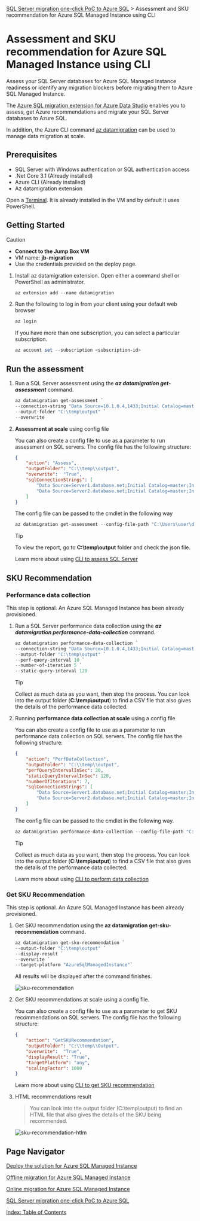 [SQL Server migration one-click PoC to Azure SQL](../../README.md) > Assessment and SKU recommendation for Azure SQL Managed Instance using CLI

# Assessment and SKU recommendation for Azure SQL Managed Instance using CLI

Assess your SQL Server databases for Azure SQL Managed Instance readiness or identify any migration blockers before migrating them to Azure SQL Managed Instance.

The [Azure SQL migration extension for Azure Data Studio](https://learn.microsoft.com/en-us/sql/azure-data-studio/extensions/azure-sql-migration-extension?view=sql-server-ver16) enables you to assess, get Azure recommendations and migrate your SQL Server databases to Azure SQL.

In addition, the Azure CLI command [az datamigration](https://learn.microsoft.com/en-us/cli/azure/datamigration?view=azure-cli-latest) can be used to manage data migration at scale.

## Prerequisites

- SQL Server with Windows authentication or SQL authentication access
- .Net Core 3.1 (Already installed)
- Azure CLI (Already installed)
- Az datamigration extension

Open a [Terminal](https://apps.microsoft.com/store/detail/windows-terminal/9N0DX20HK701?hl=en-us&gl=us). It is already installed in the VM and by default it uses PowerShell.

## Getting Started

> [!CAUTION]
>
> - **Connect to the Jump Box VM**
> - VM name: **jb-migration**
> - Use the credentials provided on the deploy page.

1. Install az datamigration extension. Open either a command shell or PowerShell as administrator.

    ```powershell
    az extension add --name datamigration
    ```

2. Run the following to log in from your client using your default web browser

    ```powershell
    az login
    ```

    If you have more than one subscription, you can select a particular subscription.

    ```powershell
    az account set --subscription <subscription-id>
    ```

## Run the assessment

1. Run a SQL Server assessment using the ***az datamigration get-assessment*** command.

    ```powershell
    az datamigration get-assessment `
    --connection-string "Data Source=10.1.0.4,1433;Initial Catalog=master;User Id=sqladmin;Password=My`$upp3r`$ecret" `
    --output-folder "C:\temp\output" `
    --overwrite
    ```

2. **Assessment at scale** using config file

    You can also create a config file to use as a parameter to run assessment on SQL servers. The config file has the following structure:

    ```json
    {
        "action": "Assess",
        "outputFolder": "C:\\temp\\output",
        "overwrite":  "True",
        "sqlConnectionStrings": [
            "Data Source=Server1.database.net;Initial Catalog=master;Integrated Security=True;",
            "Data Source=Server2.database.net;Initial Catalog=master;Integrated Security=True;"
        ]
    }
    ```

    The config file can be passed to the cmdlet in the following way

    ```powershell
    az datamigration get-assessment --config-file-path "C:\Users\user\document\config.json"
    ```

    > [!TIP]
    > To view the report, go to **C:\temp\output** folder and check the json file.

    Learn more about using [CLI to assess SQL Server](https://github.com/Azure-Samples/data-migration-sql/blob/main/CLI/sql-server-assessment.md)

## SKU Recommendation

### Performance data collection

This step is optional. An Azure SQL Managed Instance has been already provisioned.

1. Run a SQL Server performance data collection using the ***az datamigration performance-data-collection*** command.

    ```powershell
    az datamigration performance-data-collection `
    --connection-string "Data Source=10.1.0.4,1433;Initial Catalog=master;User Id=sqladmin;Password=My`$upp3r`$ecret" `
    --output-folder "C:\temp\output" `
    --perf-query-interval 10 `
    --number-of-iteration 5 `
    --static-query-interval 120
    ```

    > [!TIP]
    > Collect as much data as you want, then stop the process.
    > You can look into the output folder (**C:\temp\output**) to find a CSV file that also gives the details of the performance data collected.

2. Running **performance data collection at scale** using a config file

    You can also create a config file to use as a parameter to run performance data collection on SQL servers.
    The config file has the following structure:

    ```json
    {
        "action": "PerfDataCollection",
        "outputFolder": "C:\\temp\\output",
        "perfQueryIntervalInSec": 20,
        "staticQueryIntervalInSec": 120,
        "numberOfIterations": 7,
        "sqlConnectionStrings": [
            "Data Source=Server1.database.net;Initial Catalog=master;Integrated Security=True;",
            "Data Source=Server2.database.net;Initial Catalog=master;Integrated Security=True;"
        ]
    }
    ```

    The config file can be passed to the cmdlet in the following way.

    ```powershell
    az datamigration performance-data-collection --config-file-path "C:\Users\user\document\config.json"
    ```

    > [!TIP]
    > Collect as much data as you want, then stop the process.
    > You can look into the output folder (**C:\temp\output**) to find a CSV file that also gives the details of the performance data collected.

    Learn more about using [CLI to perform data collection](https://github.com/Azure-Samples/data-migration-sql/blob/main/CLI/sql-server-sku-recommendation.md)

### Get SKU Recommendation

This step is optional. An Azure SQL Managed Instance has been already provisioned.

1. Get SKU recommendation using the **az datamigration get-sku-recommendation** command.

    ```powershell
    az datamigration get-sku-recommendation `
    --output-folder "C:\temp\output" `
    --display-result `
    --overwrite `
    --target-platform "AzureSqlManagedInstance"`
    ```

    All results will be displayed after the command finishes.

    ![sku-recommendation](media/sku-recommendation.png)

2. Get SKU recommendations at scale using a config file.

    You can also create a config file to use as a parameter to get SKU recommendations on SQL servers. The config file has the following structure:

    ```json
    {
        "action": "GetSKURecommendation",
        "outputFolder": "C:\\temp\\Output",
        "overwrite":  "True",
        "displayResult": "True",
        "targetPlatform": "any",
        "scalingFactor": 1000
    }
    ```

    Learn more about using [CLI to get SKU recommendation](https://github.com/Azure-Samples/data-migration-sql/blob/main/CLI/sql-server-sku-recommendation.md#get-sku-recommendation-though-console-parameters)

3. HTML recommendations result

    > You can look into the output folder (C:\temp\output) to find an HTML file that also gives the details of the SKU being recommended.

    ![sku-recommendation-htlm](../../media/sku-recommendation-htlm.png)

## Page Navigator

[Deploy the solution for Azure SQL Managed Instance](../deploy/README.md)

[Offline migration for Azure SQL Managed Instance](../migration/offline.md)

[Online migration for Azure SQL Managed Instance](../migration/online.md)

[SQL Server migration one-click PoC to Azure SQL](../../README.md)

[Index: Table of Contents](../../index.md)
